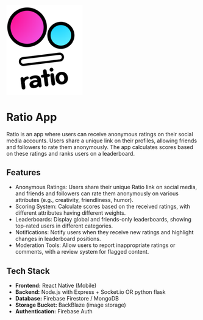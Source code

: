 <div align="left">
  <img src="https://github.com/gv3Dev/ratio.me/blob/main/assets/ratio-clipped.png?raw=true" alt="Ratio App" width="200"/>
</div>

# Ratio App

Ratio is an app where users can receive anonymous ratings on their social media accounts. Users share a unique link on their profiles, allowing friends and followers to rate them anonymously. The app calculates scores based on these ratings and ranks users on a leaderboard.

## Features

- Anonymous Ratings: Users share their unique Ratio link on social media, and friends and followers can rate them anonymously on various attributes (e.g., creativity, friendliness, humor).
- Scoring System: Calculate scores based on the received ratings, with different attributes having different weights.
- Leaderboards: Display global and friends-only leaderboards, showing top-rated users in different categories.
- Notifications: Notify users when they receive new ratings and highlight changes in leaderboard positions.
- Moderation Tools: Allow users to report inappropriate ratings or comments, with a review system for flagged content.

## Tech Stack

- **Frontend:** React Native (Mobile)
- **Backend:** Node.js with Express + Socket.io OR python flask
- **Database:** Firebase Firestore / MongoDB
- **Storage Bucket:** BackBlaze (image storage)
- **Authentication:** Firebase Auth

